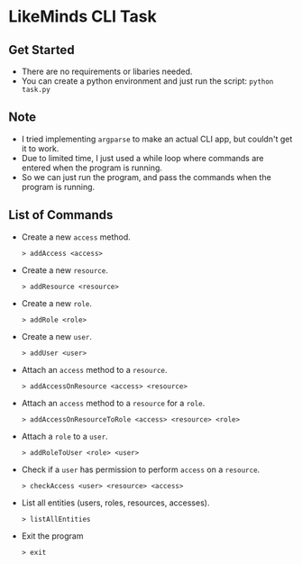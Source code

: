 # LikeMinds CLI Task

## Get Started

-   There are no requirements or libaries needed.
-   You can create a python environment and just run the script: `python task.py`

## Note

-   I tried implementing `argparse` to make an actual CLI app, but couldn't get it to work.
-   Due to limited time, I just used a while loop where commands are entered when the program is running.
-   So we can just run the program, and pass the commands when the program is running.

## List of Commands

-   Create a new `access` method.

    ```
    > addAccess <access>
    ```

-   Create a new `resource`.

    ```
    > addResource <resource>
    ```

-   Create a new `role`.

    ```
    > addRole <role>
    ```

-   Create a new `user`.

    ```
    > addUser <user>
    ```

-   Attach an `access` method to a `resource`.

    ```
    > addAccessOnResource <access> <resource>
    ```

-   Attach an `access` method to a `resource` for a `role`.

    ```
    > addAccessOnResourceToRole <access> <resource> <role>
    ```

-   Attach a `role` to a `user`.

    ```
    > addRoleToUser <role> <user>
    ```

-   Check if a `user` has permission to perform `access` on a `resource`.

    ```
    > checkAccess <user> <resource> <access>
    ```

-   List all entities (users, roles, resources, accesses).

    ```
    > listAllEntities
    ```

-   Exit the program
    ```
    > exit
    ```

